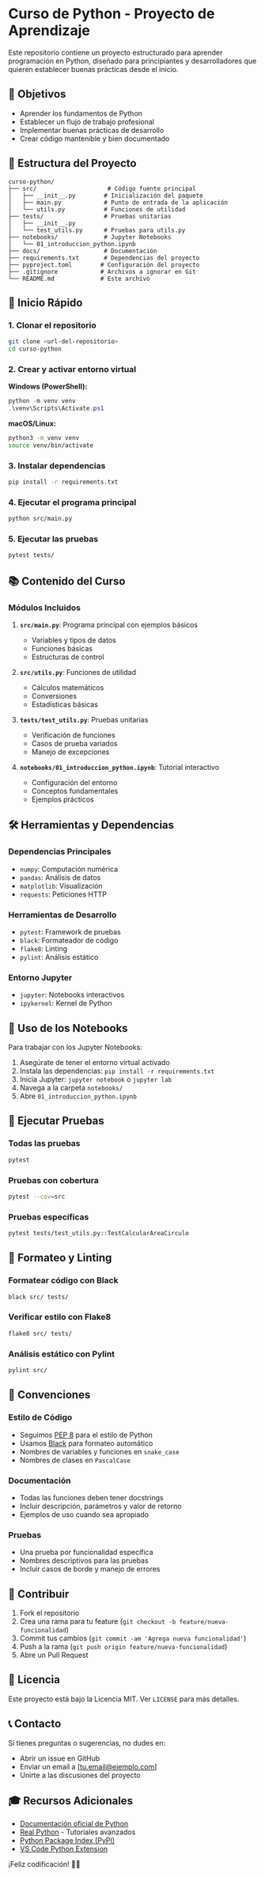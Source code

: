 # Curso de Python - Proyecto de Aprendizaje

Este repositorio contiene un proyecto estructurado para aprender programación en Python, diseñado para principiantes y desarrolladores que quieren establecer buenas prácticas desde el inicio.

## 🎯 Objetivos

- Aprender los fundamentos de Python
- Establecer un flujo de trabajo profesional
- Implementar buenas prácticas de desarrollo
- Crear código mantenible y bien documentado

## 📁 Estructura del Proyecto

```
curso-python/
├── src/                    # Código fuente principal
│   ├── __init__.py        # Inicialización del paquete
│   ├── main.py            # Punto de entrada de la aplicación
│   └── utils.py           # Funciones de utilidad
├── tests/                 # Pruebas unitarias
│   ├── __init__.py
│   └── test_utils.py      # Pruebas para utils.py
├── notebooks/             # Jupyter Notebooks
│   └── 01_introduccion_python.ipynb
├── docs/                  # Documentación
├── requirements.txt       # Dependencias del proyecto
├── pyproject.toml        # Configuración del proyecto
├── .gitignore            # Archivos a ignorar en Git
└── README.md             # Este archivo
```

## 🚀 Inicio Rápido

### 1. Clonar el repositorio

```bash
git clone <url-del-repositorio>
cd curso-python
```

### 2. Crear y activar entorno virtual

**Windows (PowerShell):**
```powershell
python -m venv venv
.\venv\Scripts\Activate.ps1
```

**macOS/Linux:**
```bash
python3 -m venv venv
source venv/bin/activate
```

### 3. Instalar dependencias

```bash
pip install -r requirements.txt
```

### 4. Ejecutar el programa principal

```bash
python src/main.py
```

### 5. Ejecutar las pruebas

```bash
pytest tests/
```

## 📚 Contenido del Curso

### Módulos Incluidos

1. **`src/main.py`**: Programa principal con ejemplos básicos
   - Variables y tipos de datos
   - Funciones básicas
   - Estructuras de control

2. **`src/utils.py`**: Funciones de utilidad
   - Cálculos matemáticos
   - Conversiones
   - Estadísticas básicas

3. **`tests/test_utils.py`**: Pruebas unitarias
   - Verificación de funciones
   - Casos de prueba variados
   - Manejo de excepciones

4. **`notebooks/01_introduccion_python.ipynb`**: Tutorial interactivo
   - Configuración del entorno
   - Conceptos fundamentales
   - Ejemplos prácticos

## 🛠️ Herramientas y Dependencias

### Dependencias Principales
- `numpy`: Computación numérica
- `pandas`: Análisis de datos
- `matplotlib`: Visualización
- `requests`: Peticiones HTTP

### Herramientas de Desarrollo
- `pytest`: Framework de pruebas
- `black`: Formateador de código
- `flake8`: Linting
- `pylint`: Análisis estático

### Entorno Jupyter
- `jupyter`: Notebooks interactivos
- `ipykernel`: Kernel de Python

## 📖 Uso de los Notebooks

Para trabajar con los Jupyter Notebooks:

1. Asegúrate de tener el entorno virtual activado
2. Instala las dependencias: `pip install -r requirements.txt`
3. Inicia Jupyter: `jupyter notebook` o `jupyter lab`
4. Navega a la carpeta `notebooks/`
5. Abre `01_introduccion_python.ipynb`

## 🧪 Ejecutar Pruebas

### Todas las pruebas
```bash
pytest
```

### Pruebas con cobertura
```bash
pytest --cov=src
```

### Pruebas específicas
```bash
pytest tests/test_utils.py::TestCalcularAreaCirculo
```

## 🎨 Formateo y Linting

### Formatear código con Black
```bash
black src/ tests/
```

### Verificar estilo con Flake8
```bash
flake8 src/ tests/
```

### Análisis estático con Pylint
```bash
pylint src/
```

## 📝 Convenciones

### Estilo de Código
- Seguimos [PEP 8](https://pep8.org/) para el estilo de Python
- Usamos [Black](https://black.readthedocs.io/) para formateo automático
- Nombres de variables y funciones en `snake_case`
- Nombres de clases en `PascalCase`

### Documentación
- Todas las funciones deben tener docstrings
- Incluir descripción, parámetros y valor de retorno
- Ejemplos de uso cuando sea apropiado

### Pruebas
- Una prueba por funcionalidad específica
- Nombres descriptivos para las pruebas
- Incluir casos de borde y manejo de errores

## 🤝 Contribuir

1. Fork el repositorio
2. Crea una rama para tu feature (`git checkout -b feature/nueva-funcionalidad`)
3. Commit tus cambios (`git commit -am 'Agrega nueva funcionalidad'`)
4. Push a la rama (`git push origin feature/nueva-funcionalidad`)
5. Abre un Pull Request

## 📄 Licencia

Este proyecto está bajo la Licencia MIT. Ver `LICENSE` para más detalles.

## 📞 Contacto

Si tienes preguntas o sugerencias, no dudes en:
- Abrir un issue en GitHub
- Enviar un email a [tu.email@ejemplo.com]
- Unirte a las discusiones del proyecto

## 🎓 Recursos Adicionales

- [Documentación oficial de Python](https://docs.python.org/)
- [Real Python](https://realpython.com/) - Tutoriales avanzados
- [Python Package Index (PyPI)](https://pypi.org/)
- [VS Code Python Extension](https://marketplace.visualstudio.com/items?itemName=ms-python.python)

¡Feliz codificación! 🐍✨